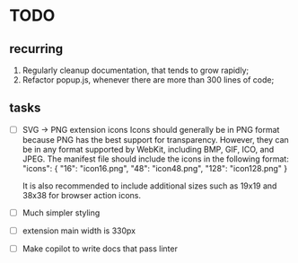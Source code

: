 # TODO

## recurring

1. Regularly cleanup documentation, that tends to grow rapidly;
2. Refactor popup.js, whenever there are more than 300 lines of code;

## tasks

- [ ] SVG -> PNG extension icons
  Icons should generally be in PNG format because PNG has the best support for transparency. However, they can be in any format supported by WebKit, including BMP, GIF, ICO, and JPEG.
  The manifest file should include the icons in the following format:
  "icons": { "16": "icon16.png", "48": "icon48.png", "128": "icon128.png" }

  It is also recommended to include additional sizes such as 19x19 and 38x38 for browser action icons.
- [ ] Much simpler styling
- [ ] extension main width is 330px
- [ ] Make copilot to write docs that pass linter
